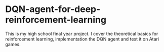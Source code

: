 # DQN-agent-for-deep-reinforcement-learning
  This is my high school final year project.
  I cover the theoretical basics for reinforcement learning, implementation the DQN agent and test it on Atari games.
